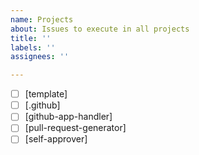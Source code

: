 ```yaml
---
name: Projects
about: Issues to execute in all projects
title: ''
labels: ''
assignees: ''

---
```


- [ ] [template]
- [ ] [.github]
- [ ] [github-app-handler]
- [ ] [pull-request-generator]
- [ ] [self-approver]
